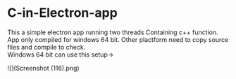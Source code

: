 # C-in-Electron-app

This a simple electron app running two threads Containing c++ function.</br>
App only compiled for windows 64 bit. Other plactform need to copy source files and compile to check.</br>
Windows 64 bit can use this setup->


![](Screenshot (116).png)
